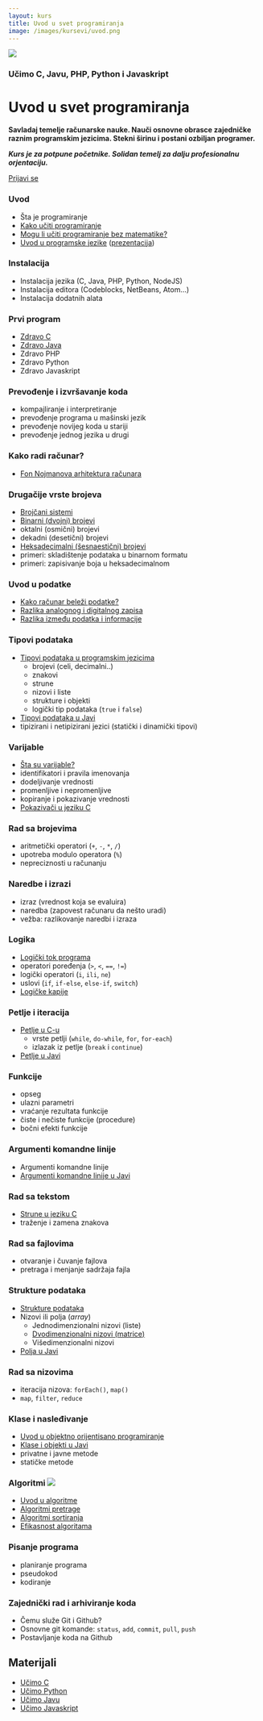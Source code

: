 ```yaml
---
layout: kurs
title: Uvod u svet programiranja
image: /images/kursevi/uvod.png
---
```


![]({{page.image}})

### Učimo C, Javu, PHP, Python i Javaskript
# Uvod u svet programiranja

**Savladaj temelje računarske nauke. Nauči osnovne obrasce zajedničke raznim programskim jezicima. Stekni širinu i postani ozbiljan programer.**

***Kurs je za potpune početnike. Solidan temelj za dalju profesionalnu orjentaciju.***

<a href="/kursevi/prijava?kurs=10" class="btn float-right">Prijavi se</a>

### Uvod

- Šta je programiranje
- [Kako učiti programiranje](/programiranje-je-tesko)
- [Mogu li učiti programiranje bez matematike?](/ne-znam-matematiku)
- [Uvod u programske jezike](/uvod-u-programske-jezike) ([prezentacija](https://www.slideshare.net/DamjanPavlica/programski-jezici-73018599))

### Instalacija
- Instalacija jezika (C, Java, PHP, Python, NodeJS)
- Instalacija editora (Codeblocks, NetBeans, Atom...)
- Instalacija dodatnih alata

### Prvi program
- [Zdravo C](/zdravo-c)
- [Zdravo Java](/zdravo-java)
- Zdravo PHP
- Zdravo Python
- Zdravo Javaskript

### Prevođenje i izvršavanje koda
- kompajliranje i interpretiranje
- prevođenje programa u mašinski jezik
- prevođenje novijeg koda u stariji
- prevođenje jednog jezika u drugi

### Kako radi računar?

- [Fon Nojmanova arhitektura računara](/fon-nojmanova-arhitektura)


### Drugačije vrste brojeva

- [Brojčani sistemi](/brojcani-sistemi)
- [Binarni (dvojni) brojevi](/binarni-brojevi)
- oktalni (osmični) brojevi
- dekadni (desetični) brojevi
- [Heksadecimalni (šesnaestični) brojevi](/heksadecimalni-brojevi)
- primeri: skladištenje podataka u binarnom formatu
- primeri: zapisivanje boja u heksadecimalnom

### Uvod u podatke

- [Kako računar beleži podatke?](/kako-racunar-belezi-podatke)
- [Razlika analognog i digitalnog zapisa](/analogni-i-digitalni-zapis)
- [Razlika između podatka i informacije](/razlika-podaci-informacije)

### Tipovi podataka

- [Tipovi podataka u programskim jezicima](/tipovi-podataka)
  - brojevi (celi, decimalni..)
  - znakovi
  - strune
  - nizovi i liste
  - strukture i objekti
  - logički tip podataka (`true` i `false`)
- [Tipovi podataka u Javi](/java-tipovi-podataka)
- tipizirani i netipizirani jezici (statički i dinamički tipovi)

### Varijable
- [Šta su varijable?](/c-varijable)
- identifikatori i pravila imenovanja
- dodeljivanje vrednosti
- promenljive i nepromenljive
- kopiranje i pokazivanje vrednosti
- [Pokazivači u jeziku C](/c-pokazivaci)

### Rad sa brojevima
- aritmetički operatori (`+`, `-`, `*`, `/`)
- upotreba modulo operatora (`%`)
- nepreciznosti u računanju

### Naredbe i izrazi
- izraz (vrednost koja se evaluira)
- naredba (zapovest računaru da nešto uradi)
- vežba: razlikovanje naredbi i izraza

### Logika
- [Logički tok programa](/programska-logika)
- operatori poređenja (`>`, `<`, `==`, `!=`)
- logički operatori (`i`, `ili`, `ne`)
- uslovi (`if`, `if-else`, `else-if`, `switch`)
- [Logičke kapije](/logicke-kapije)

### Petlje i iteracija

- [Petlje u C-u](/c-petlje)
  - vrste petlji (`while`, `do-while`, `for`, `for-each`)
  - izlazak iz petlje (`break` i `continue`)
- [Petlje u Javi](/java-petlje)

### Funkcije
- opseg
- ulazni parametri
- vraćanje rezultata funkcije
- čiste i nečiste funkcije (procedure)
- bočni efekti funkcije

### Argumenti komandne linije

- Argumenti komandne linije
- [Argumenti komandne linije u Javi](/java-argumenti-komandne-linije)

### Rad sa tekstom
- [Strune u jeziku C](/c-strune)
- traženje i zamena znakova

### Rad sa fajlovima
- otvaranje i čuvanje fajlova
- pretraga i menjanje sadržaja fajla

### Strukture podataka

- [Strukture podataka](/strukture-podataka)
- Nizovi ili polja (*array*)
  - Jednodimenzionalni nizovi (liste)
  - [Dvodimenzionalni nizovi (matrice)](/matrice)
  - Višedimenzionalni nizovi
- [Polja u Javi](/java-polja)

### Rad sa nizovima
- iteracija nizova: `forEach()`, `map()`
- `map`, `filter`, `reduce`

### Klase i nasleđivanje
- [Uvod u objektno orijentisano programiranje](https://www.slideshare.net/DamjanPavlica/uvod-u-objektno-orijentisano-programiranje-i-c)
- [Klase i objekti u Javi](/java-klase-i-objekti)
- privatne i javne metode
- statičke metode

### Algoritmi [<img src="/images/ui/ikonice/github.svg" class="ikonica-veca">](https://github.com/skolakoda/ucimo-agoritme)

- [Uvod u algoritme](/agoritmi-uvod)
- [Algoritmi pretrage](/agoritmi-pretrazivanja)
- [Algoritmi sortiranja](/agoritmi-sortiranja)
- [Efikasnost algoritama](/efikasnost-algoritama)

### Pisanje programa
- planiranje programa
- pseudokod
- kodiranje

### Zajednički rad i arhiviranje koda
- Čemu služe Git i Github?
- Osnovne git komande: `status`, `add`, `commit`, `pull`, `push`
- Postavljanje koda na Github

## Materijali

* [Učimo C](https://github.com/skolakoda/ucimo-c)
* [Učimo Python](https://github.com/skolakoda/ucimo-python)
* [Učimo Javu](https://github.com/skolakoda/ucimo-javu)
* [Učimo Javaskript](https://github.com/skolakoda/ucimo-javaskript)
